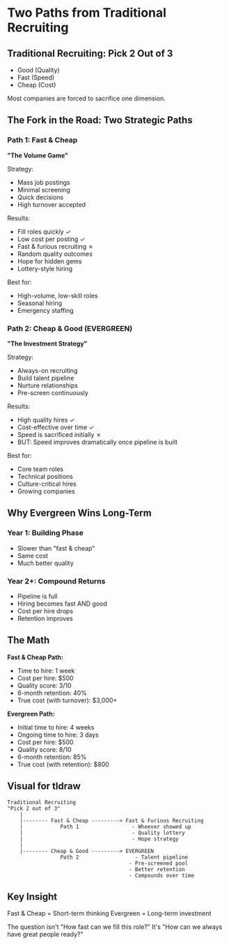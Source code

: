 # Two Paths from Traditional Recruiting

## Traditional Recruiting: Pick 2 Out of 3
- Good (Quality)
- Fast (Speed)
- Cheap (Cost)

Most companies are forced to sacrifice one dimension.

## The Fork in the Road: Two Strategic Paths

### Path 1: Fast & Cheap
**"The Volume Game"**

Strategy:
- Mass job postings
- Minimal screening
- Quick decisions
- High turnover accepted

Results:
- Fill roles quickly ✓
- Low cost per posting ✓
- Fast & furious recruiting ✗
- Random quality outcomes
- Hope for hidden gems
- Lottery-style hiring

Best for:
- High-volume, low-skill roles
- Seasonal hiring
- Emergency staffing

### Path 2: Cheap & Good (EVERGREEN)
**"The Investment Strategy"**

Strategy:
- Always-on recruiting
- Build talent pipeline
- Nurture relationships
- Pre-screen continuously

Results:
- High quality hires ✓
- Cost-effective over time ✓
- Speed is sacrificed initially ✗
- BUT: Speed improves dramatically once pipeline is built

Best for:
- Core team roles
- Technical positions
- Culture-critical hires
- Growing companies

## Why Evergreen Wins Long-Term

### Year 1: Building Phase
- Slower than "fast & cheap"
- Same cost
- Much better quality

### Year 2+: Compound Returns
- Pipeline is full
- Hiring becomes fast AND good
- Cost per hire drops
- Retention improves

## The Math

**Fast & Cheap Path:**
- Time to hire: 1 week
- Cost per hire: $500
- Quality score: 3/10
- 6-month retention: 40%
- True cost (with turnover): $3,000+

**Evergreen Path:**
- Initial time to hire: 4 weeks
- Ongoing time to hire: 3 days
- Cost per hire: $500
- Quality score: 8/10
- 6-month retention: 85%
- True cost (with retention): $800

## Visual for tldraw

```
Traditional Recruiting
"Pick 2 out of 3"
    |
    |-------- Fast & Cheap ---------> Fast & Furious Recruiting
    |            Path 1                 - Whoever showed up
    |                                   - Quality lottery
    |                                   - Hope strategy
    |
    |-------- Cheap & Good ---------> EVERGREEN
                 Path 2                  - Talent pipeline
                                       - Pre-screened pool
                                       - Better retention
                                       - Compounds over time
```

## Key Insight

Fast & Cheap = Short-term thinking
Evergreen = Long-term investment

The question isn't "How fast can we fill this role?"
It's "How can we always have great people ready?"